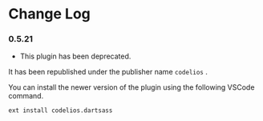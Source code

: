 # Change Log

### 0.5.21
  * This plugin has been deprecated.


It has been republished under the publisher name `codelios` .


You can install the newer version of the plugin using the following VSCode command.

`
ext install codelios.dartsass
`